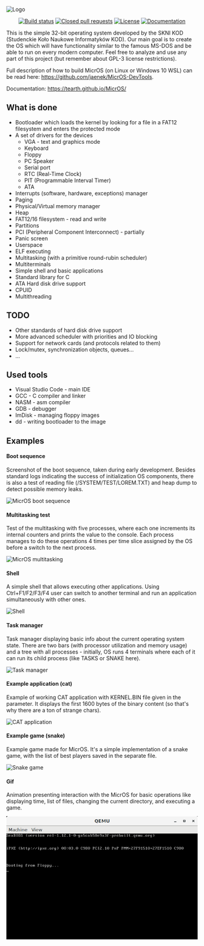 ![Logo](https://i.imgur.com/lNuuSvc.png)

<p align="center">
<a href="https://travis-ci.org/Tearth/MicrOS"><img src="https://travis-ci.org/Tearth/MicrOS.svg?branch=develop" alt="Build status"></img></a>
<a href="https://github.com/Tearth/MicrOS/pulls?q=is%3Apr+is%3Aclosed"><img src="https://img.shields.io/github/issues-pr-closed-raw/Tearth/MicrOS" alt="Closed pull requests"></img></a>
<a href="https://github.com/Tearth/MicrOS/blob/master/LICENSE"><img src="https://img.shields.io/github/license/Tearth/MicrOS" alt="License"></img></a>
<a href="https://tearth.github.io/MicrOS/"><img src="https://img.shields.io/badge/Doxygen-gh--pages-blue" alt="Documentation"></img></a>
</p>

This is the simple 32-bit operating system developed by the SKNI KOD (Studenckie Koło Naukowe Informatyków KOD). Our main goal is to create the OS which will have functionality similar to the famous MS-DOS and be able to run on every modern computer. Feel free to analyze and use any part of this project (but remember about GPL-3 license restrictions).

Full description of how to build MicrOS (on Linux or Windows 10 WSL) can be read here: https://github.com/jaenek/MicrOS-DevTools.

Documentation: https://tearth.github.io/MicrOS/

## What is done
* Bootloader which loads the kernel by looking for a file in a FAT12 filesystem and enters the protected mode
* A set of drivers for the devices
  * VGA - text and graphics mode
  * Keyboard
  * Floppy
  * PC Speaker
  * Serial port
  * RTC (Real-Time Clock)
  * PIT (Programmable Interval Timer)
  * ATA
* Interrupts (software, hardware, exceptions) manager
* Paging
* Physical/Virtual memory manager
* Heap
* FAT12/16 filesystem - read and write
* Partitions
* PCI (Peripheral Component Interconnect) - partially
* Panic screen
* Userspace
* ELF executing
* Multitasking (with a primitive round-rubin scheduler)
* Multiterminals
* Simple shell and basic applications
* Standard library for C
* ATA Hard disk drive support
* CPUID
* Multithreading

## TODO
* Other standards of hard disk drive support
* More advanced scheduler with priorities and IO blocking
* Support for network cards (and protocols related to them)
* Lock/mutex, synchronization objects, queues...
* ...

## Used tools
* Visual Studio Code - main IDE
* GCC - C compiler and linker
* NASM - asm compiler
* GDB - debugger
* ImDisk - managing floppy images
* dd - writing bootloader to the image

## Examples
#### Boot sequence

Screenshot of the boot sequence, taken during early development. Besides standard logs indicating the success of initialization OS components, there is also a test of reading file (/SYSTEM/TEST/LOREM.TXT) and heap dump to detect possible memory leaks.

![MicrOS boot sequence](https://i.imgur.com/Y200tKQ.png)

#### Multitasking test

Test of the multitasking with five processes, where each one increments its internal counters and prints the value to the console. Each process manages to do these operations 4 times per time slice assigned by the OS before a switch to the next process.

![MicrOS multitasking](https://i.imgur.com/tKVWytt.png)

#### Shell

A simple shell that allows executing other applications. Using Ctrl+F1/F2/F3/F4 user can switch to another terminal and run an application simultaneously with other ones.

![Shell](https://i.imgur.com/FshcXi3.png)

#### Task manager

Task manager displaying basic info about the current operating system state. There are two bars (with processor utilization and memory usage) and a tree with all processes - initially, OS runs 4 terminals where each of it can run its child process (like TASKS or SNAKE here).

![Task manager](https://i.imgur.com/86EIQTh.png)

#### Example application (cat)

Example of working CAT application with KERNEL.BIN file given in the parameter. It displays the first 1600 bytes of the binary content (so that's why there are a ton of strange chars).

![CAT application](https://i.imgur.com/8w7Ydng.png)

#### Example game (snake)

Example game made for MicrOS. It's a simple implementation of a snake game, with the list of best players saved in the separate file.

![Snake game](https://i.imgur.com/8Bjz6IN.png)

#### Gif

Animation presenting interaction with the MicrOS for basic operations like displaying time, list of files, changing the current directory, and executing a game.

![Snake game](./media/os.gif)